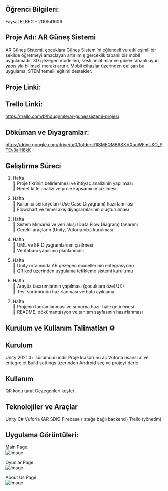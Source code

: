 ## Öğrenci Bilgileri:  
Faysal ELBEG - 200541606


## Proje Adı: AR Güneş Sistemi  
AR Güneş Sistemi, çocuklara Güneş Sistemi’ni eğlenceli ve etkileşimli bir şekilde öğretmeyi amaçlayan artırılmış gerçeklik tabanlı bir mobil uygulamadır.
3D gezegen modelleri, sesli anlatımlar ve görev tabanlı oyun yapısıyla bilimsel merakı artırır.
Mobil cihazlar üzerinden çalışan bu uygulama, STEM temelli eğitimi destekler.

## Proje Linki:  

## Trello Linki:  
https://trello.com/b/hdugnmle/ar-gunessistemi-projesi

## Döküman ve Diyagramlar:  
https://drive.google.com/drive/u/0/folders/1lSMEQMB6SXVXuuWFmUKO_PTEv3aiH8kK

## Geliştirme Süreci  
1. Hafta  
🔹 Proje fikrinin belirlenmesi ve ihtiyaç analizinin yapılması  
🔹 Hedef kitle analizi ve proje kapsamının çizilmesi

2. Hafta  
🔹 Kullanıcı senaryoları (Use Case Diyagramı) hazırlanması  
🔹 Flowchart ve temel akış diyagramlarının oluşturulması

3. Hafta  
🔹 Sistem Mimarisi ve veri akışı (Data Flow Diagram) tasarımı  
🔹 Gerekli araçların (Unity, Vuforia vb.) kurulması

4. Hafta  
🔹 UML ve ER Diyagramlarının çizilmesi  
🔹 Veritabanı yapısının planlanması

5. Hafta  
🔹 Unity ortamında AR gezegen modellerinin entegrasyonu  
🔹 QR kod üzerinden uygulama tetikleme sistemi kurulumu

6. Hafta  
🔹 Arayüz tasarımlarının yapılması (çocuklara özel UX)  
🔹 Test sürümünün hazırlanması ve hata ayıklama
  
7. Hafta  
🔹 Projenin tamamlanması ve sunuma hazır hale getirilmesi  
🔹 README, dökümantasyon ve tanıtım sayfasının hazırlanması


## Kurulum ve Kullanım Talimatları ⚙️   

##  Kurulum  
Unity 2021.3+ sürümünü indir
Proje klasörünü aç
Vuforia lisansı al ve entegre et
Build settings üzerinden Android seç ve projeyi derle

##  Kullanım  
QR kodu tarat
Gezegenleri keşfet

##  Teknolojiler ve Araçlar  
Unity
C#
Vuforia (AR SDK)
Firebase (isteğe bağlı backend)
Trello (yönetim)




## Uygulama Görüntüleri:  
Main Page:  
![Image](https://github.com/user-attachments/assets/df97153c-c444-45b3-ad68-7e501f5e4ec9)

Oyunlar Page:  
![Image](https://github.com/user-attachments/assets/4cc3ba18-8423-4c9e-ad6a-ccf8ab95f1b5)

About Us Page:  
![Image](https://github.com/user-attachments/assets/71c6066a-365b-4c6a-90d4-2593883d171c)



